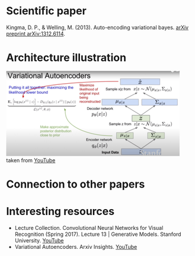 # Scientific paper

Kingma, D. P., & Welling, M. (2013). Auto-encoding variational bayes.
[arXiv preprint arXiv:1312.6114](https://arxiv.org/abs/1312.6114).

# Architecture illustration

![Model principle](./static/vae_schema.png)
taken from [YouTube](https://www.youtube.com/watch?v=5WoItGTWV54)


# Connection to other papers



# Interesting resources

- Lecture Collection. Convolutional Neural Networks for Visual Recognition (Spring 2017).
  Lecture 13 | Generative Models. Stanford University. [YouTube](https://www.youtube.com/watch?v=5WoItGTWV54)
- Variational Autoencoders. Arxiv Insights. [YouTube](https://www.youtube.com/watch?v=9zKuYvjFFS8)
